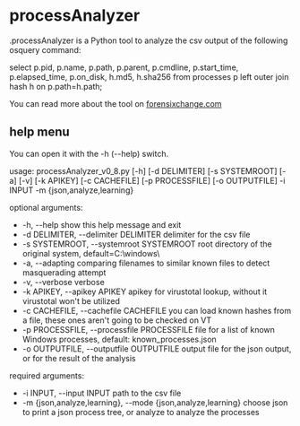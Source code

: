 # processAnalyzer

.processAnalyzer is a Python tool to analyze the csv output of the following osquery command:

select p.pid, p.name, p.path, p.parent, p.cmdline, p.start_time, p.elapsed_time, p.on_disk, h.md5, h.sha256 from processes p left outer join hash h on p.path=h.path;

You can read more about the tool on [forensixchange.com](https://www.forensixchange.com)

## help menu
You can open it with the -h (--help) switch.

usage: processAnalyzer_v0_8.py [-h] [-d DELIMITER] [-s SYSTEMROOT] [-a] [-v]
                           		[-k APIKEY] [-c CACHEFILE] [-p PROCESSFILE]
                               [-o OUTPUTFILE] -i INPUT -m
                               {json,analyze,learning}

optional arguments:

 - -h, --help            show this help message and exit
 - -d DELIMITER, --delimiter DELIMITER
                        delimiter for the csv file
 - -s SYSTEMROOT, --systemroot SYSTEMROOT
                        root directory of the original system,
                        default=C:\windows\
 - -a, --adapting        comparing filenames to similar known files to detect
                        masquerading attempt
 - -v, --verbose         verbose
 - -k APIKEY, --apikey APIKEY
                        apikey for virustotal lookup, without it virustotal
                        won't be utilized
  - -c CACHEFILE, --cachefile CACHEFILE
                        you can load known hashes from a file, these ones
                        aren't going to be checked on VT
  - -p PROCESSFILE, --processfile PROCESSFILE
                        file for a list of known Windows processes, default:
                        known_processes.json
  - -o OUTPUTFILE, --outputfile OUTPUTFILE
                        output file for the json output, or for the result of
                        the analysis

required arguments:

 - -i INPUT, --input INPUT
                        path to the csv file
 - -m {json,analyze,learning}, --mode {json,analyze,learning}
                        choose json to print a json process tree, or analyze
                        to analyze the processes